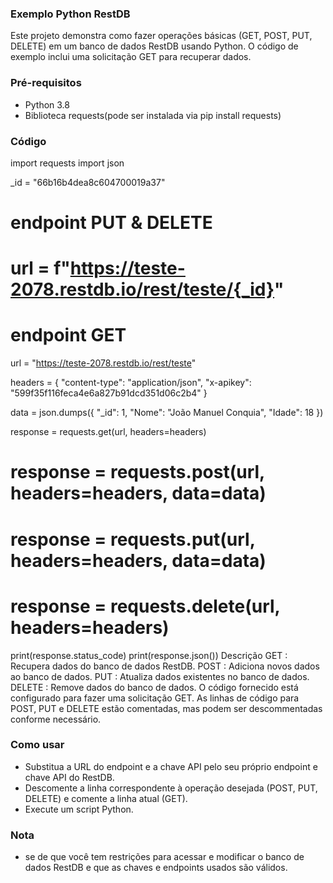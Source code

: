 ### Exemplo Python RestDB
Este projeto demonstra como fazer operações básicas (GET, POST, PUT, DELETE) em um banco de dados RestDB usando Python. O código de exemplo inclui uma solicitação GET para recuperar dados.

### Pré-requisitos
- Python 3.8
- Biblioteca requests(pode ser instalada via pip install requests)

### Código

import requests
import json

_id = "66b16b4dea8c604700019a37"

# endpoint PUT & DELETE
# url = f"https://teste-2078.restdb.io/rest/teste/{_id}"

# endpoint GET
url = "https://teste-2078.restdb.io/rest/teste"

headers = {
    "content-type": "application/json",
    "x-apikey": "599f35f116feca4e6a827b91dcd351d06c2b4"
}

data = json.dumps({
    "_id": 1,
    "Nome": "João Manuel Conquia",
    "Idade": 18
})

response = requests.get(url, headers=headers)
# response = requests.post(url, headers=headers, data=data)
# response = requests.put(url, headers=headers, data=data)
# response = requests.delete(url, headers=headers)

print(response.status_code)
print(response.json())
Descrição
GET : Recupera dados do banco de dados RestDB.
POST : Adiciona novos dados ao banco de dados.
PUT : Atualiza dados existentes no banco de dados.
DELETE : Remove dados do banco de dados.
O código fornecido está configurado para fazer uma solicitação GET. As linhas de código para POST, PUT e DELETE estão comentadas, mas podem ser descommentadas conforme necessário.

### Como usar

- Substitua a URL do endpoint e a chave API pelo seu próprio endpoint e chave API do RestDB.
- Descomente a linha correspondente à operação desejada (POST, PUT, DELETE) e comente a linha atual (GET).
- Execute um script Python.

### Nota
- se de que você tem restrições para acessar e modificar o banco de dados RestDB e que as chaves e endpoints usados ​​são válidos.
